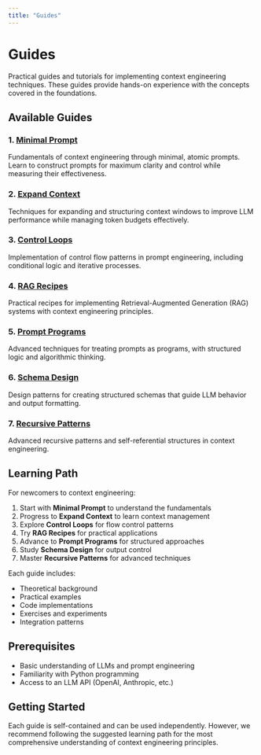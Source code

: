 ```yaml
---
title: "Guides"
---
```


# Guides

Practical guides and tutorials for implementing context engineering techniques. These guides provide hands-on experience with the concepts covered in the foundations.

## Available Guides

### 1. [Minimal Prompt](/docs/guides/minimal-prompt)
Fundamentals of context engineering through minimal, atomic prompts. Learn to construct prompts for maximum clarity and control while measuring their effectiveness.

### 2. [Expand Context](/docs/guides/expand-context)
Techniques for expanding and structuring context windows to improve LLM performance while managing token budgets effectively.

### 3. [Control Loops](/docs/guides/control-loops)
Implementation of control flow patterns in prompt engineering, including conditional logic and iterative processes.

### 4. [RAG Recipes](/docs/guides/rag-recipes)
Practical recipes for implementing Retrieval-Augmented Generation (RAG) systems with context engineering principles.

### 5. [Prompt Programs](/docs/guides/prompt-programs)
Advanced techniques for treating prompts as programs, with structured logic and algorithmic thinking.

### 6. [Schema Design](/docs/guides/schema-design)
Design patterns for creating structured schemas that guide LLM behavior and output formatting.

### 7. [Recursive Patterns](/docs/guides/recursive-patterns)
Advanced recursive patterns and self-referential structures in context engineering.

## Learning Path

For newcomers to context engineering:

1. Start with **Minimal Prompt** to understand the fundamentals
2. Progress to **Expand Context** to learn context management
3. Explore **Control Loops** for flow control patterns
4. Try **RAG Recipes** for practical applications
5. Advance to **Prompt Programs** for structured approaches
6. Study **Schema Design** for output control
7. Master **Recursive Patterns** for advanced techniques

Each guide includes:
- Theoretical background
- Practical examples
- Code implementations
- Exercises and experiments
- Integration patterns

## Prerequisites

- Basic understanding of LLMs and prompt engineering
- Familiarity with Python programming
- Access to an LLM API (OpenAI, Anthropic, etc.)

## Getting Started

Each guide is self-contained and can be used independently. However, we recommend following the suggested learning path for the most comprehensive understanding of context engineering principles.